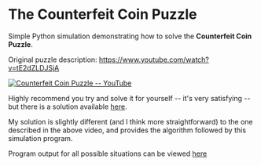 # The Counterfeit Coin Puzzle

Simple Python simulation demonstrating how to solve the **Counterfeit Coin Puzzle**.

Original puzzle description: https://www.youtube.com/watch?v=tE2dZLDJSjA

[![Counterfeit Coin Puzzle -- YouTube](https://img.youtube.com/vi/tE2dZLDJSjA/0.jpg)](https://www.youtube.com/watch?v=tE2dZLDJSjA)

Highly recommend you try and solve it for yourself -- it's very satisfying -- but there is a solution available [here](./solution/Counterfeit_coin_riddle_SOLUTION.pdf).

My solution is slightly different (and I think more straightforward) to the one described in the above video, and provides the algorithm followed by this simulation program.

Program output for all possible situations can be viewed [here](./solution/Full_solution_output.txt)

